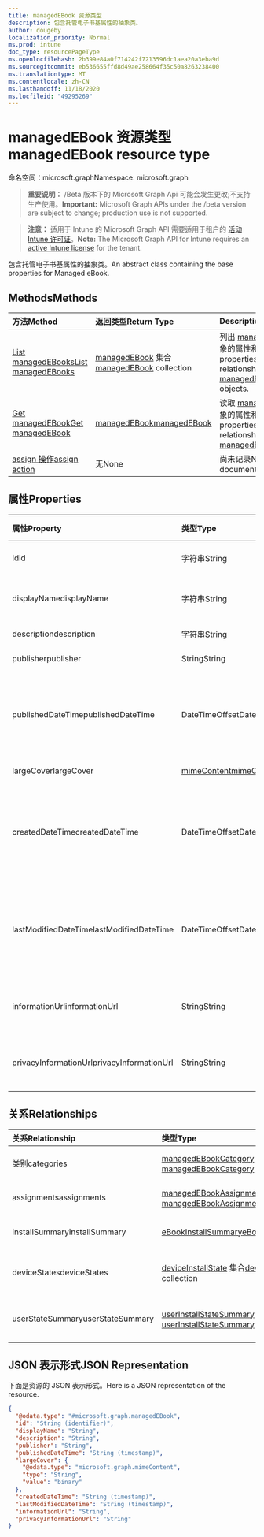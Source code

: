 ```yaml
---
title: managedEBook 资源类型
description: 包含托管电子书基属性的抽象类。
author: dougeby
localization_priority: Normal
ms.prod: intune
doc_type: resourcePageType
ms.openlocfilehash: 2b399e84a0f714242f7213596dc1aea20a3eba9d
ms.sourcegitcommit: eb536655ffd8d49ae258664f35c50a8263238400
ms.translationtype: MT
ms.contentlocale: zh-CN
ms.lasthandoff: 11/18/2020
ms.locfileid: "49295269"
---
```

# <a name="managedebook-resource-type"></a><span data-ttu-id="e11d1-103">managedEBook 资源类型</span><span class="sxs-lookup"><span data-stu-id="e11d1-103">managedEBook resource type</span></span>

<span data-ttu-id="e11d1-104">命名空间：microsoft.graph</span><span class="sxs-lookup"><span data-stu-id="e11d1-104">Namespace: microsoft.graph</span></span>

> <span data-ttu-id="e11d1-105">**重要说明：** /Beta 版本下的 Microsoft Graph Api 可能会发生更改;不支持生产使用。</span><span class="sxs-lookup"><span data-stu-id="e11d1-105">**Important:** Microsoft Graph APIs under the /beta version are subject to change; production use is not supported.</span></span>

> <span data-ttu-id="e11d1-106">**注意：** 适用于 Intune 的 Microsoft Graph API 需要适用于租户的 [活动 Intune 许可证](https://go.microsoft.com/fwlink/?linkid=839381)。</span><span class="sxs-lookup"><span data-stu-id="e11d1-106">**Note:** The Microsoft Graph API for Intune requires an [active Intune license](https://go.microsoft.com/fwlink/?linkid=839381) for the tenant.</span></span>

<span data-ttu-id="e11d1-107">包含托管电子书基属性的抽象类。</span><span class="sxs-lookup"><span data-stu-id="e11d1-107">An abstract class containing the base properties for Managed eBook.</span></span>

## <a name="methods"></a><span data-ttu-id="e11d1-108">Methods</span><span class="sxs-lookup"><span data-stu-id="e11d1-108">Methods</span></span>
|<span data-ttu-id="e11d1-109">方法</span><span class="sxs-lookup"><span data-stu-id="e11d1-109">Method</span></span>|<span data-ttu-id="e11d1-110">返回类型</span><span class="sxs-lookup"><span data-stu-id="e11d1-110">Return Type</span></span>|<span data-ttu-id="e11d1-111">Description</span><span class="sxs-lookup"><span data-stu-id="e11d1-111">Description</span></span>|
|:---|:---|:---|
|[<span data-ttu-id="e11d1-112">List managedEBooks</span><span class="sxs-lookup"><span data-stu-id="e11d1-112">List managedEBooks</span></span>](../api/intune-books-managedebook-list.md)|<span data-ttu-id="e11d1-113">[managedEBook](../resources/intune-books-managedebook.md) 集合</span><span class="sxs-lookup"><span data-stu-id="e11d1-113">[managedEBook](../resources/intune-books-managedebook.md) collection</span></span>|<span data-ttu-id="e11d1-114">列出 [managedEBook](../resources/intune-books-managedebook.md) 对象的属性和关系。</span><span class="sxs-lookup"><span data-stu-id="e11d1-114">List properties and relationships of the [managedEBook](../resources/intune-books-managedebook.md) objects.</span></span>|
|[<span data-ttu-id="e11d1-115">Get managedEBook</span><span class="sxs-lookup"><span data-stu-id="e11d1-115">Get managedEBook</span></span>](../api/intune-books-managedebook-get.md)|[<span data-ttu-id="e11d1-116">managedEBook</span><span class="sxs-lookup"><span data-stu-id="e11d1-116">managedEBook</span></span>](../resources/intune-books-managedebook.md)|<span data-ttu-id="e11d1-117">读取 [managedEBook](../resources/intune-books-managedebook.md) 对象的属性和关系。</span><span class="sxs-lookup"><span data-stu-id="e11d1-117">Read properties and relationships of the [managedEBook](../resources/intune-books-managedebook.md) object.</span></span>|
|[<span data-ttu-id="e11d1-118">assign 操作</span><span class="sxs-lookup"><span data-stu-id="e11d1-118">assign action</span></span>](../api/intune-books-managedebook-assign.md)|<span data-ttu-id="e11d1-119">无</span><span class="sxs-lookup"><span data-stu-id="e11d1-119">None</span></span>|<span data-ttu-id="e11d1-120">尚未记录</span><span class="sxs-lookup"><span data-stu-id="e11d1-120">Not yet documented</span></span>|

## <a name="properties"></a><span data-ttu-id="e11d1-121">属性</span><span class="sxs-lookup"><span data-stu-id="e11d1-121">Properties</span></span>
|<span data-ttu-id="e11d1-122">属性</span><span class="sxs-lookup"><span data-stu-id="e11d1-122">Property</span></span>|<span data-ttu-id="e11d1-123">类型</span><span class="sxs-lookup"><span data-stu-id="e11d1-123">Type</span></span>|<span data-ttu-id="e11d1-124">说明</span><span class="sxs-lookup"><span data-stu-id="e11d1-124">Description</span></span>|
|:---|:---|:---|
|<span data-ttu-id="e11d1-125">id</span><span class="sxs-lookup"><span data-stu-id="e11d1-125">id</span></span>|<span data-ttu-id="e11d1-126">字符串</span><span class="sxs-lookup"><span data-stu-id="e11d1-126">String</span></span>|<span data-ttu-id="e11d1-127">实体的键。</span><span class="sxs-lookup"><span data-stu-id="e11d1-127">Key of the entity.</span></span>|
|<span data-ttu-id="e11d1-128">displayName</span><span class="sxs-lookup"><span data-stu-id="e11d1-128">displayName</span></span>|<span data-ttu-id="e11d1-129">字符串</span><span class="sxs-lookup"><span data-stu-id="e11d1-129">String</span></span>|<span data-ttu-id="e11d1-130">电子书的名称。</span><span class="sxs-lookup"><span data-stu-id="e11d1-130">Name of the eBook.</span></span>|
|<span data-ttu-id="e11d1-131">description</span><span class="sxs-lookup"><span data-stu-id="e11d1-131">description</span></span>|<span data-ttu-id="e11d1-132">字符串</span><span class="sxs-lookup"><span data-stu-id="e11d1-132">String</span></span>|<span data-ttu-id="e11d1-133">说明。</span><span class="sxs-lookup"><span data-stu-id="e11d1-133">Description.</span></span>|
|<span data-ttu-id="e11d1-134">publisher</span><span class="sxs-lookup"><span data-stu-id="e11d1-134">publisher</span></span>|<span data-ttu-id="e11d1-135">String</span><span class="sxs-lookup"><span data-stu-id="e11d1-135">String</span></span>|<span data-ttu-id="e11d1-136">发布者。</span><span class="sxs-lookup"><span data-stu-id="e11d1-136">Publisher.</span></span>|
|<span data-ttu-id="e11d1-137">publishedDateTime</span><span class="sxs-lookup"><span data-stu-id="e11d1-137">publishedDateTime</span></span>|<span data-ttu-id="e11d1-138">DateTimeOffset</span><span class="sxs-lookup"><span data-stu-id="e11d1-138">DateTimeOffset</span></span>|<span data-ttu-id="e11d1-139">电子书的发布日期和时间。</span><span class="sxs-lookup"><span data-stu-id="e11d1-139">The date and time when the eBook was published.</span></span>|
|<span data-ttu-id="e11d1-140">largeCover</span><span class="sxs-lookup"><span data-stu-id="e11d1-140">largeCover</span></span>|[<span data-ttu-id="e11d1-141">mimeContent</span><span class="sxs-lookup"><span data-stu-id="e11d1-141">mimeContent</span></span>](../resources/intune-shared-mimecontent.md)|<span data-ttu-id="e11d1-142">书籍封面。</span><span class="sxs-lookup"><span data-stu-id="e11d1-142">Book cover.</span></span>|
|<span data-ttu-id="e11d1-143">createdDateTime</span><span class="sxs-lookup"><span data-stu-id="e11d1-143">createdDateTime</span></span>|<span data-ttu-id="e11d1-144">DateTimeOffset</span><span class="sxs-lookup"><span data-stu-id="e11d1-144">DateTimeOffset</span></span>|<span data-ttu-id="e11d1-145">电子书文件的创建日期和时间。</span><span class="sxs-lookup"><span data-stu-id="e11d1-145">The date and time when the eBook file was created.</span></span>|
|<span data-ttu-id="e11d1-146">lastModifiedDateTime</span><span class="sxs-lookup"><span data-stu-id="e11d1-146">lastModifiedDateTime</span></span>|<span data-ttu-id="e11d1-147">DateTimeOffset</span><span class="sxs-lookup"><span data-stu-id="e11d1-147">DateTimeOffset</span></span>|<span data-ttu-id="e11d1-148">上次修改电子书的日期和时间。</span><span class="sxs-lookup"><span data-stu-id="e11d1-148">The date and time when the eBook was last modified.</span></span>|
|<span data-ttu-id="e11d1-149">informationUrl</span><span class="sxs-lookup"><span data-stu-id="e11d1-149">informationUrl</span></span>|<span data-ttu-id="e11d1-150">String</span><span class="sxs-lookup"><span data-stu-id="e11d1-150">String</span></span>|<span data-ttu-id="e11d1-151">详细信息 Url。</span><span class="sxs-lookup"><span data-stu-id="e11d1-151">The more information Url.</span></span>|
|<span data-ttu-id="e11d1-152">privacyInformationUrl</span><span class="sxs-lookup"><span data-stu-id="e11d1-152">privacyInformationUrl</span></span>|<span data-ttu-id="e11d1-153">String</span><span class="sxs-lookup"><span data-stu-id="e11d1-153">String</span></span>|<span data-ttu-id="e11d1-154">隐私声明 Url。</span><span class="sxs-lookup"><span data-stu-id="e11d1-154">The privacy statement Url.</span></span>|

## <a name="relationships"></a><span data-ttu-id="e11d1-155">关系</span><span class="sxs-lookup"><span data-stu-id="e11d1-155">Relationships</span></span>
|<span data-ttu-id="e11d1-156">关系</span><span class="sxs-lookup"><span data-stu-id="e11d1-156">Relationship</span></span>|<span data-ttu-id="e11d1-157">类型</span><span class="sxs-lookup"><span data-stu-id="e11d1-157">Type</span></span>|<span data-ttu-id="e11d1-158">Description</span><span class="sxs-lookup"><span data-stu-id="e11d1-158">Description</span></span>|
|:---|:---|:---|
|<span data-ttu-id="e11d1-159">类别</span><span class="sxs-lookup"><span data-stu-id="e11d1-159">categories</span></span>|<span data-ttu-id="e11d1-160">[managedEBookCategory](../resources/intune-books-managedebookcategory.md) 集合</span><span class="sxs-lookup"><span data-stu-id="e11d1-160">[managedEBookCategory](../resources/intune-books-managedebookcategory.md) collection</span></span>|<span data-ttu-id="e11d1-161">此电子书的类别列表。</span><span class="sxs-lookup"><span data-stu-id="e11d1-161">The list of categories for this eBook.</span></span>|
|<span data-ttu-id="e11d1-162">assignments</span><span class="sxs-lookup"><span data-stu-id="e11d1-162">assignments</span></span>|<span data-ttu-id="e11d1-163">[managedEBookAssignment](../resources/intune-books-managedebookassignment.md) 集合</span><span class="sxs-lookup"><span data-stu-id="e11d1-163">[managedEBookAssignment](../resources/intune-books-managedebookassignment.md) collection</span></span>|<span data-ttu-id="e11d1-164">此电子书的分配列表。</span><span class="sxs-lookup"><span data-stu-id="e11d1-164">The list of assignments for this eBook.</span></span>|
|<span data-ttu-id="e11d1-165">installSummary</span><span class="sxs-lookup"><span data-stu-id="e11d1-165">installSummary</span></span>|[<span data-ttu-id="e11d1-166">eBookInstallSummary</span><span class="sxs-lookup"><span data-stu-id="e11d1-166">eBookInstallSummary</span></span>](../resources/intune-books-ebookinstallsummary.md)|<span data-ttu-id="e11d1-167">移动应用安装摘要。</span><span class="sxs-lookup"><span data-stu-id="e11d1-167">Mobile App Install Summary.</span></span>|
|<span data-ttu-id="e11d1-168">deviceStates</span><span class="sxs-lookup"><span data-stu-id="e11d1-168">deviceStates</span></span>|<span data-ttu-id="e11d1-169">[deviceInstallState](../resources/intune-books-deviceinstallstate.md) 集合</span><span class="sxs-lookup"><span data-stu-id="e11d1-169">[deviceInstallState](../resources/intune-books-deviceinstallstate.md) collection</span></span>|<span data-ttu-id="e11d1-170">此电子书的安装状态列表。</span><span class="sxs-lookup"><span data-stu-id="e11d1-170">The list of installation states for this eBook.</span></span>|
|<span data-ttu-id="e11d1-171">userStateSummary</span><span class="sxs-lookup"><span data-stu-id="e11d1-171">userStateSummary</span></span>|<span data-ttu-id="e11d1-172">[userInstallStateSummary](../resources/intune-books-userinstallstatesummary.md) 集合</span><span class="sxs-lookup"><span data-stu-id="e11d1-172">[userInstallStateSummary](../resources/intune-books-userinstallstatesummary.md) collection</span></span>|<span data-ttu-id="e11d1-173">此电子书的安装状态列表。</span><span class="sxs-lookup"><span data-stu-id="e11d1-173">The list of installation states for this eBook.</span></span>|

## <a name="json-representation"></a><span data-ttu-id="e11d1-174">JSON 表示形式</span><span class="sxs-lookup"><span data-stu-id="e11d1-174">JSON Representation</span></span>
<span data-ttu-id="e11d1-175">下面是资源的 JSON 表示形式。</span><span class="sxs-lookup"><span data-stu-id="e11d1-175">Here is a JSON representation of the resource.</span></span>
<!-- {
  "blockType": "resource",
  "keyProperty": "id",
  "@odata.type": "microsoft.graph.managedEBook"
}
-->
``` json
{
  "@odata.type": "#microsoft.graph.managedEBook",
  "id": "String (identifier)",
  "displayName": "String",
  "description": "String",
  "publisher": "String",
  "publishedDateTime": "String (timestamp)",
  "largeCover": {
    "@odata.type": "microsoft.graph.mimeContent",
    "type": "String",
    "value": "binary"
  },
  "createdDateTime": "String (timestamp)",
  "lastModifiedDateTime": "String (timestamp)",
  "informationUrl": "String",
  "privacyInformationUrl": "String"
}
```




